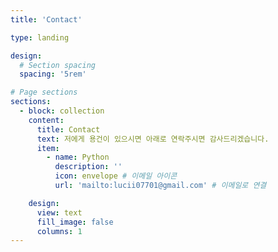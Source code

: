 ```yaml
---
title: 'Contact'

type: landing

design:
  # Section spacing
  spacing: '5rem'

# Page sections
sections:
  - block: collection
    content:
      title: Contact
      text: 저에게 용건이 있으시면 아래로 연락주시면 감사드리겠습니다.
      item:
        - name: Python
          description: ''
          icon: envelope # 이메일 아이콘
          url: 'mailto:lucii07701@gmail.com' # 이메일로 연결

    design:
      view: text
      fill_image: false
      columns: 1
---
```

